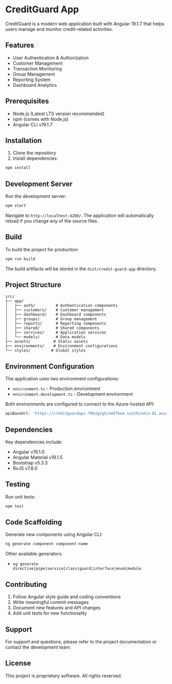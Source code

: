 # CreditGuard App

CreditGuard is a modern web application built with Angular 19.1.7 that helps users manage and monitor credit-related activities.

## Features

- User Authentication & Authorization
- Customer Management
- Transaction Monitoring
- Group Management
- Reporting System
- Dashboard Analytics

## Prerequisites

- Node.js (Latest LTS version recommended)
- npm (comes with Node.js)
- Angular CLI v19.1.7

## Installation

1. Clone the repository
2. Install dependencies:

```bash
npm install
```

## Development Server

Run the development server:

```bash
npm start
```

Navigate to `http://localhost:4200/`. The application will automatically reload if you change any of the source files.

## Build

To build the project for production:

```bash
npm run build
```

The build artifacts will be stored in the `dist/credit-guard-app` directory.

## Project Structure

```
src/
├── app/
│   ├── auth/         # Authentication components
│   ├── customers/    # Customer management
│   ├── dashboard/    # Dashboard components
│   ├── groups/       # Group management
│   ├── reports/      # Reporting components
│   ├── shared/       # Shared components
│   ├── services/     # Application services
│   └── models/       # Data models
├── assets/          # Static assets
├── environments/    # Environment configurations
└── styles/         # Global styles
```

## Environment Configuration

The application uses two environment configurations:

- `environment.ts` - Production environment
- `environment.development.ts` - Development environment

Both environments are configured to connect to the Azure-hosted API:
```typescript
apiBaseUrl: 'https://creditguardapi-f0b3gvg5cne6fhe4.southindia-01.azurewebsites.net/api'
```

## Dependencies

Key dependencies include:
- Angular v19.1.0
- Angular Material v19.1.5
- Bootstrap v5.3.3
- RxJS v7.8.0

## Testing

Run unit tests:
```bash
npm test
```

## Code Scaffolding

Generate new components using Angular CLI:
```bash
ng generate component component-name
```

Other available generators:
- `ng generate directive|pipe|service|class|guard|interface|enum|module`

## Contributing

1. Follow Angular style guide and coding conventions
2. Write meaningful commit messages
3. Document new features and API changes
4. Add unit tests for new functionality

## Support

For support and questions, please refer to the project documentation or contact the development team.

## License

This project is proprietary software. All rights reserved.
